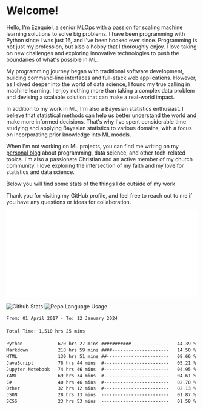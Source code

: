 # Welcome!

Hello, I'm Ezequiel, a senior MLOps with a passion for scaling machine learning solutions to solve big problems. I have been programming with Python since I was just 16, and I've been hooked ever since. Programming is not just my profession, but also a hobby that I thoroughly enjoy. I love taking on new challenges and exploring innovative technologies to push the boundaries of what's possible in ML.

My programming journey began with traditional software development, building command-line interfaces and full-stack web applications. However, as I dived deeper into the world of data science, I found my true calling in machine learning. I enjoy nothing more than taking a complex data problem and devising a scalable solution that can make a real-world impact.

In addition to my work in ML, I'm also a Bayesian statistics enthusiast. I believe that statistical methods can help us better understand the world and make more informed decisions. That's why I've spent considerable time studying and applying Bayesian statistics to various domains, with a focus on incorporating prior knowledge into ML models.

When I'm not working on ML projects, you can find me writing on my [personal blog](https://elc.github.io) about programming, data science, and other tech-related topics. I'm also a passionate Christian and an active member of my church community. I love exploring the intersection of my faith and my love for statistics and data science.

Below you will find some stats of the things I do outside of my work

Thank you for visiting my GitHub profile, and feel free to reach out to me if you have any questions or ideas for collaboration.

![RSS Feed](metrics.plugin.rss.svg)

![Github Stats](https://github-readme-stats.vercel.app/api?username=elc&show_icons=true&theme=gruvbox&border_radius=20&include_all_commits=true&count_private=true&card_width=450) ![Repo Language Usage](https://github-readme-stats.vercel.app/api/top-langs?username=elc&show_icons=true&theme=gruvbox&border_radius=20&include_all_commits=true&count_private=true&layout=compact&langs_count=5&card_width=400)


<!--START_SECTION:waka-->

```txt
From: 01 April 2017 - To: 12 January 2024

Total Time: 1,510 hrs 25 mins

Python             670 hrs 27 mins ###########--------------   44.39 %
Markdown           218 hrs 59 mins ####---------------------   14.50 %
HTML               130 hrs 51 mins ##-----------------------   08.66 %
JavaScript         78 hrs 44 mins  #------------------------   05.21 %
Jupyter Notebook   74 hrs 46 mins  #------------------------   04.95 %
YAML               69 hrs 34 mins  #------------------------   04.61 %
C#                 40 hrs 46 mins  #------------------------   02.70 %
Other              32 hrs 12 mins  #------------------------   02.13 %
JSON               28 hrs 13 mins  -------------------------   01.87 %
SCSS               23 hrs 53 mins  -------------------------   01.58 %
```

<!--END_SECTION:waka-->
